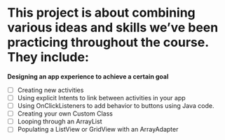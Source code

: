 
# This project is about combining various ideas and skills we’ve been practicing throughout the course. They include:

__Designing an app experience to achieve a certain goal__
- [ ] Creating new activities
- [ ] Using explicit Intents to link between activities in your app
- [ ] Using OnClickListeners to add behavior to buttons using Java code.
- [ ] Creating your own Custom Class
- [ ] Looping through an ArrayList
- [ ] Populating a ListView or GridView with an ArrayAdapter
